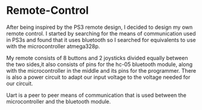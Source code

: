 # Remote-Control

After being  inspired by the PS3 remote design, I decided to design my own remote control.
I started by searching for the means of communication used in PS3s and found that it uses bluetooth so I searched for equivalents to use with the microcontroller atmega328p. 

My remote consists of 8 buttons and 2 joysticks divided equally between the two sides,it also consists of pins for the hc-05 bluetooth module, along with the microcontroller in the middle  and its pins for the programmer. There is also a  power circuit to adapt our input  voltage to the voltage needed for our circuit. 

Uart is a peer to peer means of communication that is used between the microcontroller and the bluetooth module.
